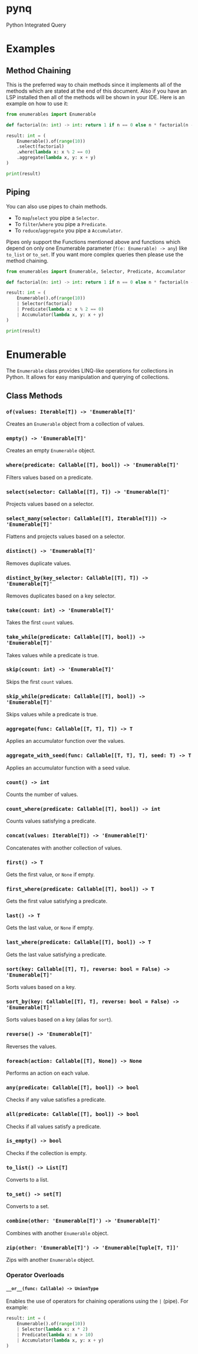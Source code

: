 # pynq
Python Integrated Query

# Examples
## Method Chaining
This is the preferred way to chain methods since it implements all of the methods which are stated at the end of this document. Also if you have an LSP installed then all of the methods will be shown in your IDE. Here is an example on how to use it:

```python
from enumerables import Enumerable

def factorial(n: int) -> int: return 1 if n == 0 else n * factorial(n - 1)

result: int = (
    Enumerable().of(range(10))
    .select(factorial)
    .where(lambda x: x % 2 == 0)
    .aggregate(lambda x, y: x + y)
)

print(result)
```

## Piping
You can also use pipes to chain methods. 
- To `map`/`select` you pipe a `Selector`.
- To `filter`/`where` you pipe a `Predicate`.
- To `reduce`/`aggregate` you pipe a `Accumulator`.

Pipes only support the Functions mentioned above and functions
which depend on only one Enumerable parameter (`f(e: Enumerable) -> any`) like `to_list` or `to_set`. 
If you want more complex queries then please use the method chaining. 

```python
from enumerables import Enumerable, Selector, Predicate, Accumulator

def factorial(n: int) -> int: return 1 if n == 0 else n * factorial(n - 1)

result: int = (
    Enumerable().of(range(10))
    | Selector(factorial)
    | Predicate(lambda x: x % 2 == 0)
    | Accumulator(lambda x, y: x + y)
)

print(result)
```

# Enumerable

The `Enumerable` class provides LINQ-like operations for collections in Python. It allows for easy manipulation and querying of collections.

## Class Methods

### `of(values: Iterable[T]) -> 'Enumerable[T]'`
Creates an `Enumerable` object from a collection of values.

### `empty() -> 'Enumerable[T]'`
Creates an empty `Enumerable` object.

### `where(predicate: Callable[[T], bool]) -> 'Enumerable[T]'`
Filters values based on a predicate.

### `select(selector: Callable[[T], T]) -> 'Enumerable[T]'`
Projects values based on a selector.

### `select_many(selector: Callable[[T], Iterable[T]]) -> 'Enumerable[T]'`
Flattens and projects values based on a selector.

### `distinct() -> 'Enumerable[T]'`
Removes duplicate values.

### `distinct_by(key_selector: Callable[[T], T]) -> 'Enumerable[T]'`
Removes duplicates based on a key selector.

### `take(count: int) -> 'Enumerable[T]'`
Takes the first `count` values.

### `take_while(predicate: Callable[[T], bool]) -> 'Enumerable[T]'`
Takes values while a predicate is true.

### `skip(count: int) -> 'Enumerable[T]'`
Skips the first `count` values.

### `skip_while(predicate: Callable[[T], bool]) -> 'Enumerable[T]'`
Skips values while a predicate is true.

### `aggregate(func: Callable[[T, T], T]) -> T`
Applies an accumulator function over the values.

### `aggregate_with_seed(func: Callable[[T, T], T], seed: T) -> T`
Applies an accumulator function with a seed value.

### `count() -> int`
Counts the number of values.

### `count_where(predicate: Callable[[T], bool]) -> int`
Counts values satisfying a predicate.

### `concat(values: Iterable[T]) -> 'Enumerable[T]'`
Concatenates with another collection of values.

### `first() -> T`
Gets the first value, or `None` if empty.

### `first_where(predicate: Callable[[T], bool]) -> T`
Gets the first value satisfying a predicate.

### `last() -> T`
Gets the last value, or `None` if empty.

### `last_where(predicate: Callable[[T], bool]) -> T`
Gets the last value satisfying a predicate.

### `sort(key: Callable[[T], T], reverse: bool = False) -> 'Enumerable[T]'`
Sorts values based on a key.

### `sort_by(key: Callable[[T], T], reverse: bool = False) -> 'Enumerable[T]'`
Sorts values based on a key (alias for `sort`).

### `reverse() -> 'Enumerable[T]'`
Reverses the values.

### `foreach(action: Callable[[T], None]) -> None`
Performs an action on each value.

### `any(predicate: Callable[[T], bool]) -> bool`
Checks if any value satisfies a predicate.

### `all(predicate: Callable[[T], bool]) -> bool`
Checks if all values satisfy a predicate.

### `is_empty() -> bool`
Checks if the collection is empty.

### `to_list() -> List[T]`
Converts to a list.

### `to_set() -> set[T]`
Converts to a set.

### `combine(other: 'Enumerable[T]') -> 'Enumerable[T]'`
Combines with another `Enumerable` object.

### `zip(other: 'Enumerable[T]') -> 'Enumerable[Tuple[T, T]]'`
Zips with another `Enumerable` object.

### Operator Overloads

#### `__or__(func: Callable) -> UnionType`
Enables the use of operators for chaining operations using the `|` (pipe). For example:
```python
result: int = (
    Enumerable().of(range(10)) 
    | Selector(lambda x: x * 2)
    | Predicate(lambda x: x > 10) 
    | Accumulator(lambda x, y: x + y)
)
```
